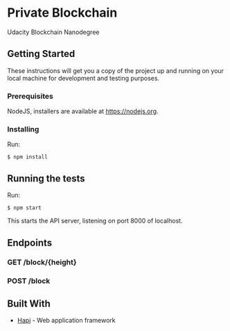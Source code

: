 # Private Blockchain
Udacity Blockchain Nanodegree 

## Getting Started

These instructions will get you a copy of the project up and running on your local machine for development and testing purposes.

### Prerequisites

NodeJS, installers are available at https://nodejs.org.

### Installing

Run:
```
$ npm install
```
## Running the tests
Run:
```
$ npm start
```
This starts the API server, listening on port 8000 of localhost.

## Endpoints

### GET /block/{height}

### POST /block

## Built With

* [Hapi](https://hapijs.com/) -  Web application framework
